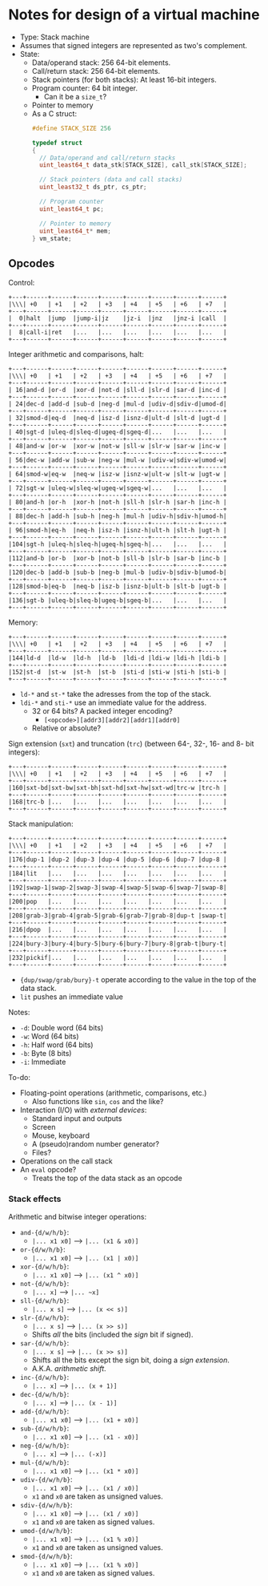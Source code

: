 # Notes for design of a virtual machine

- Type: Stack machine
- Assumes that signed integers are represented as two's complement.
- State:
  - Data/operand stack: 256 64-bit elements.
  - Call/return stack: 256 64-bit elements.
  - Stack pointers (for both stacks): At least 16-bit integers.
  - Program counter: 64 bit integer.
    - Can it be a `size_t`?
  - Pointer to memory
  - As a C struct:
    ```c
    #define STACK_SIZE 256
  
    typedef struct
    {
      // Data/operand and call/return stacks
      uint_least64_t data_stk[STACK_SIZE], call_stk[STACK_SIZE];
  
      // Stack pointers (data and call stacks)
      uint_least32_t ds_ptr, cs_ptr;
  
      // Program counter
      uint_least64_t pc;
  
      // Pointer to memory
      uint_least64_t* mem;
    } vm_state;
    ```


## Opcodes

Control:
```
+---+------+------+------+------+------+------+------+------+
|\\\| +0   | +1   | +2   | +3   | +4   | +5   | +6   | +7   |
+---+------+------+------+------+------+------+------+------+
|  0|halt  |jump  |jump-i|jz    |jz-i  |jnz   |jnz-i |call  |
+---+------+------+------+------+------+------+------+------+
|  8|call-i|ret   |...   |...   |...   |...   |...   |...   |
+---+------+------+------+------+------+------+------+------+
```

Integer arithmetic and comparisons, halt:
```
+---+------+------+------+------+------+------+------+------+
|\\\| +0   | +1   | +2   | +3   | +4   | +5   | +6   | +7   |
+---+------+------+------+------+------+------+------+------+
| 16|and-d |or-d  |xor-d |not-d |sll-d |slr-d |sar-d |inc-d |
+---+------+------+------+------+------+------+------+------+
| 24|dec-d |add-d |sub-d |neg-d |mul-d |udiv-d|sdiv-d|umod-d|
+---+------+------+------+------+------+------+------+------+
| 32|smod-d|eq-d  |neq-d |isz-d |isnz-d|ult-d |slt-d |ugt-d |
+---+------+------+------+------+------+------+------+------+
| 40|sgt-d |uleq-d|sleq-d|ugeq-d|sgeq-d|...   |...   |...   |
+---+------+------+------+------+------+------+------+------+
| 48|and-w |or-w  |xor-w |not-w |sll-w |slr-w |sar-w |inc-w |
+---+------+------+------+------+------+------+------+------+
| 56|dec-w |add-w |sub-w |neg-w |mul-w |udiv-w|sdiv-w|umod-w|
+---+------+------+------+------+------+------+------+------+
| 64|smod-w|eq-w  |neq-w |isz-w |isnz-w|ult-w |slt-w |ugt-w |
+---+------+------+------+------+------+------+------+------+
| 72|sgt-w |uleq-w|sleq-w|ugeq-w|sgeq-w|...   |...   |...   |
+---+------+------+------+------+------+------+------+------+
| 80|and-h |or-h  |xor-h |not-h |sll-h |slr-h |sar-h |inc-h |
+---+------+------+------+------+------+------+------+------+
| 88|dec-h |add-h |sub-h |neg-h |mul-h |udiv-h|sdiv-h|umod-h|
+---+------+------+------+------+------+------+------+------+
| 96|smod-h|eq-h  |neq-h |isz-h |isnz-h|ult-h |slt-h |ugt-h |
+---+------+------+------+------+------+------+------+------+
|104|sgt-h |uleq-h|sleq-h|ugeq-h|sgeq-h|...   |...   |...   |
+---+------+------+------+------+------+------+------+------+
|112|and-b |or-b  |xor-b |not-b |sll-b |slr-b |sar-b |inc-b |
+---+------+------+------+------+------+------+------+------+
|120|dec-b |add-b |sub-b |neg-b |mul-b |udiv-b|sdiv-b|umod-b|
+---+------+------+------+------+------+------+------+------+
|128|smod-b|eq-b  |neq-b |isz-b |isnz-b|ult-b |slt-b |ugt-b |
+---+------+------+------+------+------+------+------+------+
|136|sgt-b |uleq-b|sleq-b|ugeq-b|sgeq-b|...   |...   |...   |
+---+------+------+------+------+------+------+------+------+
```

Memory:
```
+---+------+------+------+------+------+------+------+------+
|\\\| +0   | +1   | +2   | +3   | +4   | +5   | +6   | +7   |
+---+------+------+------+------+------+------+------+------+
|144|ld-d  |ld-w  |ld-h  |ld-b  |ldi-d |ldi-w |ldi-h |ldi-b |
+---+------+------+------+------+------+------+------+------+
|152|st-d  |st-w  |st-h  |st-b  |sti-d |sti-w |sti-h |sti-b |
+---+------+------+------+------+------+------+------+------+
```

- `ld-*` and `st-*` take the adresses from the top of the stack.
- `ldi-*` and `sti-*` use an immediate value for the address.
  - 32 or 64 bits? A packed integer encoding?
    - `[<opcode>][addr3][addr2][addr1][addr0]`
  - Relative or absolute?

Sign extension (`sxt`) and truncation (`trc`) (between 64-, 32-, 16- and 8- bit
integers):
```
+---+------+------+------+------+------+------+------+------+
|\\\| +0   | +1   | +2   | +3   | +4   | +5   | +6   | +7   |
+---+------+------+------+------+------+------+------+------+
|160|sxt-bd|sxt-bw|sxt-bh|sxt-hd|sxt-hw|sxt-wd|trc-w |trc-h |
+---+------+------+------+------+------+------+------+------+
|168|trc-b |...   |...   |...   |...   |...   |...   |...   |
+---+------+------+------+------+------+------+------+------+
```

Stack manipulation:
```
+---+------+------+------+------+------+------+------+------+
|\\\| +0   | +1   | +2   | +3   | +4   | +5   | +6   | +7   |
+---+------+------+------+------+------+------+------+------+
|176|dup-1 |dup-2 |dup-3 |dup-4 |dup-5 |dup-6 |dup-7 |dup-8 |
+---+------+------+------+------+------+------+------+------+
|184|lit   |...   |...   |...   |...   |...   |...   |...   |
+---+------+------+------+------+------+------+------+------+
|192|swap-1|swap-2|swap-3|swap-4|swap-5|swap-6|swap-7|swap-8|
+---+------+------+------+------+------+------+------+------+
|200|pop   |...   |...   |...   |...   |...   |...   |...   |
+---+------+------+------+------+------+------+------+------+
|208|grab-3|grab-4|grab-5|grab-6|grab-7|grab-8|dup-t |swap-t|
+---+------+------+------+------+------+------+------+------+
|216|dpop  |...   |...   |...   |...   |...   |...   |...   |
+---+------+------+------+------+------+------+------+------+
|224|bury-3|bury-4|bury-5|bury-6|bury-7|bury-8|grab-t|bury-t|
+---+------+------+------+------+------+------+------+------+
|232|pickif|...   |...   |...   |...   |...   |...   |...   |
+---+------+------+------+------+------+------+------+------+
```

- `{dup/swap/grab/bury}-t` operate according to the value in the top of the
  data stack.
- `lit` pushes an immediate value


Notes:
- `-d`: Double word (64 bits)
- `-w`: Word (64 bits)
- `-h`: Half word (64 bits)
- `-b`: Byte (8 bits)
- `-i`: Immediate

To-do:
- Floating-point operations (arithmetic, comparisons, etc.)
  - Also functions like `sin`, `cos` and the like?
- Interaction (I/O) with *external devices*:
  - Standard input and outputs
  - Screen
  - Mouse, keyboard
  - A (pseudo)random number generator?
  - Files?
- Operations on the call stack
- An `eval` opcode?
  - Treats the top of the data stack as an opcode

### Stack effects

Arithmetic and bitwise integer operations:
- `and-{d/w/h/b}`:
  - `|... x1 x0]` --> `|... (x1 & x0)]`
- `or-{d/w/h/b}`:
  - `|... x1 x0]` --> `|... (x1 | x0)]`
- `xor-{d/w/h/b}`:
  - `|... x1 x0]` --> `|... (x1 ^ x0)]`
- `not-{d/w/h/b}`:
  - `|... x]` --> `|... ~x]`
- `sll-{d/w/h/b}`:
  - `|... x s]` --> `|... (x << s)]`
- `slr-{d/w/h/b}`:
  - `|... x s]` --> `|... (x >> s)]`
  - Shifts *all* the bits (included the *sign* bit if signed).
- `sar-{d/w/h/b}`:
  - `|... x s]` --> `|... (x >> s)]`
  - Shifts all the bits except the sign bit, doing a *sign extension*.
  - A.K.A. *arithmetic shift*.
- `inc-{d/w/h/b}`:
  - `|... x]` --> `|... (x + 1)]`
- `dec-{d/w/h/b}`:
  - `|... x]` --> `|... (x - 1)]`
- `add-{d/w/h/b}`:
  - `|... x1 x0]` --> `|... (x1 + x0)]`
- `sub-{d/w/h/b}`:
  - `|... x1 x0]` --> `|... (x1 - x0)]`
- `neg-{d/w/h/b}`:
  - `|... x]` --> `|... (-x)]`
- `mul-{d/w/h/b}`:
  - `|... x1 x0]` --> `|... (x1 * x0)]`
- `udiv-{d/w/h/b}`:
  - `|... x1 x0]` --> `|... (x1 / x0)]`
  - `x1` and `x0` are taken as unsigned values.
- `sdiv-{d/w/h/b}`:
  - `|... x1 x0]` --> `|... (x1 / x0)]`
  - `x1` and `x0` are taken as signed values.
- `umod-{d/w/h/b}`:
  - `|... x1 x0]` --> `|... (x1 % x0)]`
  - `x1` and `x0` are taken as unsigned values.
- `smod-{d/w/h/b}`:
  - `|... x1 x0]` --> `|... (x1 % x0)]`
  - `x1` and `x0` are taken as signed values.
